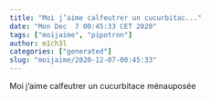 ```yaml
---
title: "Moi j’aime calfeutrer un cucurbitac..."
date: "Mon Dec  7 00:45:33 CET 2020"
tags: ["moijaime", "pipotron"]
author: m1ch3l
categories: ["generated"]
slug: "moijaime/2020-12-07-00:45:33"
---
```


Moi j’aime calfeutrer un cucurbitace ménauposée

